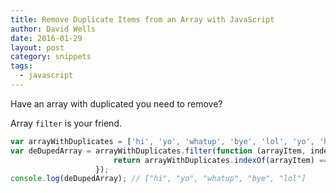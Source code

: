 ```yaml
---
title: Remove Duplicate Items from an Array with JavaScript
author: David Wells
date: 2016-01-29
layout: post
category: snippets
tags:
  - javascript
---
```


Have an array with duplicated you need to remove?

Array `filter` is your friend.

```js
var arrayWithDuplicates = ['hi', 'yo', 'whatup', 'bye', 'lol', 'yo', 'hi', 'bye'];
var deDupedArray = arrayWithDuplicates.filter(function (arrayItem, index) {
                       return arrayWithDuplicates.indexOf(arrayItem) === index;
                   });
console.log(deDupedArray); // ["hi", "yo", "whatup", "bye", "lol"]
```
